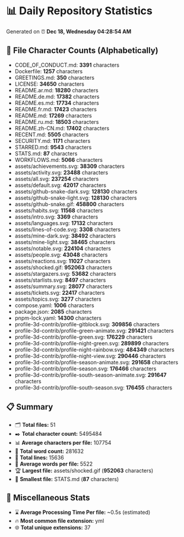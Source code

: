 # 📊 Daily Repository Statistics
Generated on ⏰ **Dec 18, Wednesday 04:28:54 AM**

## 📂 File Character Counts (Alphabetically)
- CODE_OF_CONDUCT.md: **3391** characters
- Dockerfile: **1257** characters
- GREETINGS.md: **350** characters
- LICENSE: **34650** characters
- README.ar.md: **18280** characters
- README.de.md: **17382** characters
- README.es.md: **17734** characters
- README.fr.md: **17423** characters
- README.md: **17269** characters
- README.ru.md: **18503** characters
- README.zh-CN.md: **17402** characters
- RECENT.md: **5505** characters
- SECURITY.md: **1171** characters
- STARRED.md: **9543** characters
- STATS.md: **87** characters
- WORKFLOWS.md: **5066** characters
- assets/achievements.svg: **38309** characters
- assets/activity.svg: **23488** characters
- assets/all.svg: **237254** characters
- assets/default.svg: **42017** characters
- assets/github-snake-dark.svg: **128130** characters
- assets/github-snake-light.svg: **128130** characters
- assets/github-snake.gif: **458800** characters
- assets/habits.svg: **11568** characters
- assets/intro.svg: **3369** characters
- assets/languages.svg: **17132** characters
- assets/lines-of-code.svg: **3308** characters
- assets/mine-dark.svg: **38492** characters
- assets/mine-light.svg: **38465** characters
- assets/notable.svg: **224104** characters
- assets/people.svg: **43048** characters
- assets/reactions.svg: **11027** characters
- assets/shocked.gif: **952063** characters
- assets/stargazers.svg: **53682** characters
- assets/starlists.svg: **8497** characters
- assets/summary.svg: **28077** characters
- assets/tickets.svg: **22417** characters
- assets/topics.svg: **3277** characters
- compose.yaml: **1006** characters
- package.json: **2085** characters
- pnpm-lock.yaml: **14300** characters
- profile-3d-contrib/profile-gitblock.svg: **309856** characters
- profile-3d-contrib/profile-green-animate.svg: **291421** characters
- profile-3d-contrib/profile-green.svg: **176229** characters
- profile-3d-contrib/profile-night-green.svg: **289899** characters
- profile-3d-contrib/profile-night-rainbow.svg: **484349** characters
- profile-3d-contrib/profile-night-view.svg: **290446** characters
- profile-3d-contrib/profile-season-animate.svg: **291658** characters
- profile-3d-contrib/profile-season.svg: **176466** characters
- profile-3d-contrib/profile-south-season-animate.svg: **291647** characters
- profile-3d-contrib/profile-south-season.svg: **176455** characters

## 📋 Summary
- 🗂️ **Total files:** 51
- ✒️ **Total character count:** 5495484
- 📊 **Average characters per file:** 107754
- 📝 **Total word count:** 281632
- 🧾 **Total lines:** 15636
- 📐 **Average words per file:** 5522
- 🏆 **Largest file:** assets/shocked.gif (**952063** characters)
- 🥉 **Smallest file:** STATS.md (**87** characters)

## 🌟 Miscellaneous Stats
- ⌛ **Average Processing Time Per file:** ~0.5s (estimated)
- 🔥 **Most common file extension:** yml
- 🌐 **Total unique extensions:** 37
